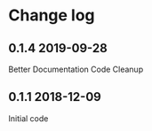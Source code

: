 # Change log

## 0.1.4  2019-09-28
Better Documentation
Code Cleanup

## 0.1.1  2018-12-09
Initial code
